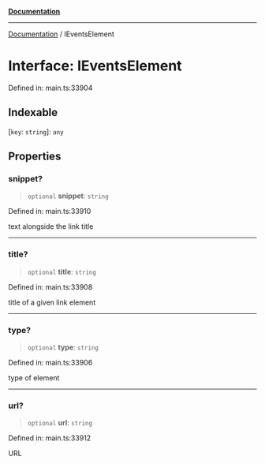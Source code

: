 [**Documentation**](../README.md)

***

[Documentation](../README.md) / IEventsElement

# Interface: IEventsElement

Defined in: main.ts:33904

## Indexable

\[`key`: `string`\]: `any`

## Properties

### snippet?

> `optional` **snippet**: `string`

Defined in: main.ts:33910

text alongside the link title

***

### title?

> `optional` **title**: `string`

Defined in: main.ts:33908

title of a given link element

***

### type?

> `optional` **type**: `string`

Defined in: main.ts:33906

type of element

***

### url?

> `optional` **url**: `string`

Defined in: main.ts:33912

URL
